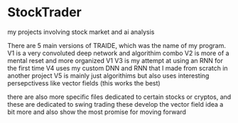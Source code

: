 # StockTrader
my projects involving stock market and ai analysis

There are 5 main versions of TRAIDE, which was the name of my program.
V1 is a very convoluted deep network and algorithim combo
V2 is more of a mental reset and more organized V1
V3 is my attempt at using an RNN for the first time
V4 uses my custom DNN and RNN that I made from scratch in another project
V5 is mainly just algorithims but also uses interesting persepctivess like vector fields (this works the best)

there are also more specific files dedicated to certain stocks or cryptos, and these are dedicated to swing trading
these develop the vector field idea a bit more and also show the most promise for moving forward
